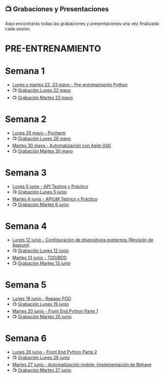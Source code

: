 ## 📺 Grabaciones y Presentaciones
Aquí encontrarás todas las grabaciones y presentaciones una vez finalizada cada sesión.

# PRE-ENTRENAMIENTO
# Semana 1
- [Lunes y martes 22, 23 mayo - Pre-entrenamiento Python](https://drive.google.com/file/d/1jJ8CNl5gbkOHY_r5dmvkbyGoudj3LcGg/view?usp=share_link)
- 📺 [Grabación Lunes 22 mayo](https://drive.google.com/file/d/1XB87vxvSB8910IHGaaLr1NVWtohwtJ6o/view?usp=sharing)
- 📺 [Grabación Martes 23 mayo ](https://drive.google.com/file/d/1frKeKCLFoKnY3Vmvkc75Xv2MTXbYD5uG/view?usp=share_link)

# Semana 2
- [Lunes 29 mayo -  Pycharm]() 
- 📺 [Grabación Lunes 29 mayo]()
- [Martes 30 mayo - Automatización con Agile (Git)]()
- 📺 [Grabación Martes 30 mayo]()

# Semana 3
- [Lunes 5 junio - API Testing y Práctico]()
- 📺 [Grabación Lunes 5 junio]()
- [Martes 6 junio - APIUM Teórico y Práctico]()
- 📺 [Grabación Martes 6 junio]()

# Semana 4
- [Lunes 12 junio - Configuración de dispositivos expternos (Revisión de Appium)]()
- 📺 [Grabación Lunes 12 junio]()
- [Martes 13 junio - TDD/BDD]()
- 📺 [Grabación Martes 13 junio]()

# Semana 5
- [Lunes 19 junio - Repaso POO]()
- 📺 [Grabación Lunes 19 junio]()
- [Martes 20 junio - Front End Python Parte 1]()
- 📺 [Grabación Martes 20 junio]()

# Semana 6
- [Lunes 26 junio - Front End Python Parte 2]()
- 📺 [Grabación Lunes 26 junio]()
- [Martes 27 junio - Automatización mobile: Implementación de Behave]()
- 📺 [Grabación Martes 27 junio]()
